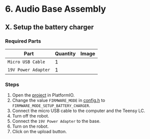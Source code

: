 # 6. Audio Base Assembly

## X. Setup the battery charger

### Required Parts
| Part                     | Quantity | Image                                                          |
| ------------------------ | -------- | ---------------------------------------------------------------|
| `Micro USB Cable`        | 1        |                                                                |
| `19V Power Adapter`      | 1        |                                                                |

### Steps
1. Open the [project](../../firmwares/psu_control) in PlatformIO.
2. Change the value `FIRMWARE_MODE` in [config.h](../../firmwares/psu_controlinclude/config.h) to `FIRMWARE_MODE_SETUP_BATTERY_CHARGER`.
3. Connect the micro USB cable to the computer and the Teensy LC.
5. Turn off the robot.
6. Connect the `19V Power Adapter` to the base.
7. Turn on the robot.
8. Click on the upload button.
